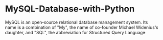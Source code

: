 # MySQL-Database-with-Python
MySQL is an open-source relational database management system. Its name is a combination of "My", the name of co-founder Michael Widenius's daughter, and "SQL", the abbreviation for Structured Query Language
